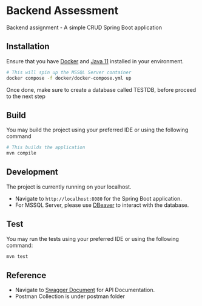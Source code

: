 # Backend Assessment

Backend assignment - A simple CRUD Spring Boot application
## Installation

Ensure that you have [Docker](https://docs.docker.com/get-docker/) and [Java 11](https://www.oracle.com/java/technologies/javase/jdk11-archive-downloads.html) installed in your
environment.

```bash
# This will spin up the MSSQL Server container
docker compose -f docker/docker-compose.yml up
```
Once done, make sure to create a database called TESTDB, before proceed to the next step

## Build

You may build the project using your preferred IDE or using the following command

```bash
# This builds the application
mvn compile
```

## Development

The project is currently running on your localhost.

* Navigate to ``http://localhost:8080`` for the Spring Boot application.
* For MSSQL Server, please use [DBeaver](https://dbeaver.io/) to interact with the
  database.

## Test

You may run the tests using your preferred IDE or using the following command:

```bash
mvn test
```

## Reference

* Navigate to [Swagger Document](http://localhost:8080/swagger-ui/index.html) for API Documentation.
* Postman Collection is under postman folder
 
